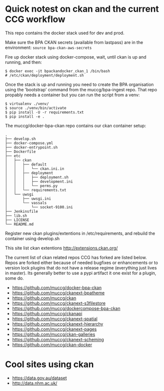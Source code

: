 # Quick notest on ckan and the current CCG workflow

This repo contains the docker stack used for dev and prod.

Make sure the BPA CKAN secrets (available from lastpass) are in the environment:
```source bpa-ckan-aws-secrets```

Fire up docker stack using docker-compose, wait, until ckan is up and running, and then:

```
$ docker exec -it bpackandocker_ckan_1 /bin/bash
# /etc/ckan/deployment/deployment.sh
```
Once the stack is up and running you need to create the BPA organisation using the 
'bootstrap' command from the muccg/bpa-ingest repo. That repo propably needs a container
but you can run the script from a venv:

```
$ virtualenv ./venv/
$ source ./venv/bin/activate
$ pip install -U -r requirements.txt
$ pip install -e .
```


The muccg/docker-bpa-ckan repo contains our ckan container setup:
```
.
├── develop.sh
├── docker-compose.yml
├── docker-entrypoint.sh
├── Dockerfile
├── etc
│   ├── ckan
│   │   ├── default
│   │   │   └── ckan.ini.in
│   │   ├── deployment
│   │   │   ├── deployment.sh
│   │   │   ├── development.ini
│   │   │   └── perms.py
│   │   └── requirements.txt
│   └── uwsgi
│       ├── uwsgi.ini
│       └── vassals
│           └── socket-9100.ini
├── Jenkinsfile
├── lib.sh
├── LICENSE
└── README.md

```

Register new ckan plugins/extentions in /etc/requirements, and rebuild the
container using develop.sh

This site list ckan extentions http://extensions.ckan.org/

The current list of ckan related repos CCG has forked are listed below.
Repos are forked either because of needed bugfixes or enhancements or to version lock
plugins that do not have a release regime (everything just lives in master).
Its generally better to use a pypi artifact it one exist for a plugin, some do.

- https://github.com/muccg/docker-bpa-ckan
- https://github.com/muccg/ckanext-bpatheme
- https://github.com/muccg/ckan
- https://github.com/muccg/ckanext-s3filestore
- https://github.com/muccg/dockercompose-bpa-ckan
- https://github.com/muccg/ckanapi
- https://github.com/muccg/ckanext-spatial
- https://github.com/muccg/ckanext-hierarchy
- https://github.com/muccg/ckanext-pages
- https://github.com/muccg/ckan-galleries
- https://github.com/muccg/ckanext-scheming
- https://github.com/muccg/ckan-docker

# Cool sites using ckan
- https://data.gov.au/dataset
- http://data.nhm.ac.uk/

